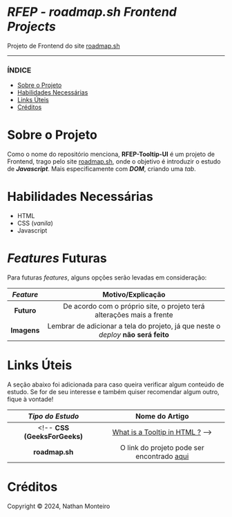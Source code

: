# *RFEP - roadmap.sh Frontend Projects*
Projeto de Frontend do site <a href="https://roadmap.sh/">roadmap.sh</a>

---

### ÍNDICE

* [Sobre o Projeto](#about)
* [Habilidades Necessárias](#abilities)
* [Links Úteis](#links)
* [Créditos](#credits)


<h1 id="about">Sobre o Projeto</h1>

Como o nome do repositório menciona, **RFEP-Tooltip-UI** é um projeto de Frontend, trago pelo site <a href="https://roadmap.sh/">roadmap.sh</a>, onde o objetivo é introduzir o estudo de **_Javascript_**. Mais especificamente com _**DOM**_, criando uma _tab_.


<h1 id="abilities"> Habilidades Necessárias </h1>

* HTML
* CSS (*vanila*)
* Javascript


<h1 id="fut-feats"> <em>Features</em> Futuras </h1>

Para futuras <em>features</em>, alguns opções serão levadas em consideração:

*Feature* | Motivo/Explicação
:---------: | :------:
**Futuro** | De acordo com o próprio site, o projeto terá alterações mais a frente
**Imagens** | Lembrar de adicionar a tela do projeto, já que neste o _deploy_ **não será feito**


<h1 id="links"> Links Úteis </h1>


A seção abaixo foi adicionada para caso queira verificar algum conteúdo de estudo. Se for de seu interesse e também quiser recomendar algum outro, fique à vontade!

*Tipo do Estudo* | Nome do Artigo
:---------: | :------:
<!-- **CSS (GeeksForGeeks)** | <a href="https://www.geeksforgeeks.org/what-is-a-tooltip-in-html/">What is a Tooltip in HTML ?</a> -->
**roadmap.sh** | O link do projeto pode ser encontrado <a href="https://roadmap.sh/projects/simple-tabs">aqui</a>

<h1 id="credits"> Créditos </h1>

Copyright © 2024, Nathan Monteiro
